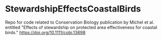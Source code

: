 # StewardshipEffectsCoastalBirds
Repo for code related to Conservation Biology publication by Michel et al. entitled "Effects of stewardship on protected area effectiveness for coastal birds."  https://doi.org/10.1111/cobi.13698

